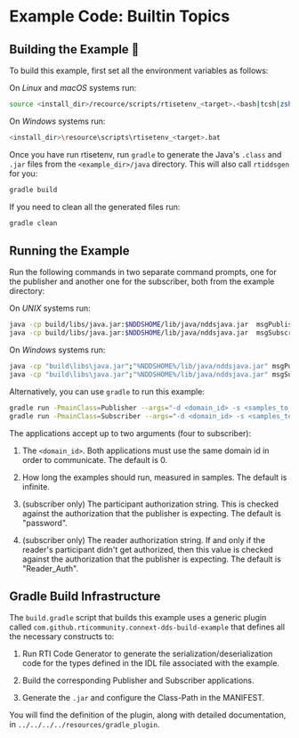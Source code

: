 # Example Code: Builtin Topics

## Building the Example :wrench:

To build this example, first set all the environment variables as follows:

On *Linux* and *macOS* systems run:

```sh
source <install_dir>/recource/scripts/rtisetenv_<target>.<bash|tcsh|zsh>
```

On *Windows* systems run:

```sh
<install_dir>\resource\scripts\rtisetenv_<target>.bat
```

Once you have run rtisetenv, run `gradle` to generate the Java's `.class`
and `.jar` files from the `<example_dir>/java` directory. This will also call
`rtiddsgen` for you:

```sh
gradle build
```

If you need to clean all the generated files run:

```sh
gradle clean
```

## Running the Example

Run the following commands in two separate command prompts, one for the
publisher and another one for the subscriber, both from the example directory:

On *UNIX* systems run:

```sh
java -cp build/libs/java.jar:$NDDSHOME/lib/java/nddsjava.jar  msgPublisher  -d <domain_id> -s <samples_to_send>
java -cp build/libs/java.jar:$NDDSHOME/lib/java/nddsjava.jar  msgSubscriber -d <domain_id> -s <samples_to_receive> -pa <participant_auth> -ra <reader_auth>
```

On *Windows* systems run:

```sh
java -cp "build\libs\java.jar";"%NDDSHOME%/lib/java/nddsjava.jar" msgPublisher -d <domain_id> -s <samples_to_send>
java -cp "build\libs\java.jar";"%NDDSHOME%/lib/java/nddsjava.jar" msgSubscriber -d <domain_id> -s <samples_to_receive> -pa <participant_auth> -ra <reader_auth>
```

Alternatively, you can use `gradle` to run this example:

```sh
gradle run -PmainClass=Publisher --args="-d <domain_id> -s <samples_to_send>"
gradle run -PmainClass=Subscriber --args="-d <domain_id> -s <samples_to_receive> -pa <participant_auth> -ra <reader_auth>"
```

The applications accept up to two arguments (four to subscriber):

1.  The `<domain_id>`. Both applications must use the same domain id in order
to communicate. The default is 0.

2.  How long the examples should run, measured in samples. The default is
    infinite.

3.  (subscriber only) The participant authorization string. This is checked
against the authorization that the publisher is expecting. The default is
"password".

4.  (subscriber only) The reader authorization string. If and only if the
reader's participant didn't get authorized, then this value is checked against
the authorization that the publisher is expecting. The default is
"Reader_Auth".

## Gradle Build Infrastructure

The `build.gradle` script that builds this example uses a generic plugin called
`com.github.rticommunity.connext-dds-build-example` that defines all the
necessary constructs to:

1.  Run RTI Code Generator to generate the serialization/deserialization code
for the types defined in the IDL file associated with the example.

2.  Build the corresponding Publisher and Subscriber applications.

3.  Generate the `.jar` and configure the Class-Path in the MANIFEST.

You will find the definition of the plugin, along with detailed
documentation, in `../../../../resources/gradle_plugin`.

